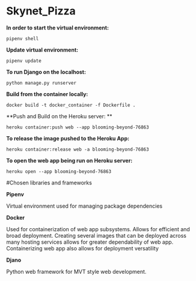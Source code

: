 # Skynet_Pizza

**In order to start the virtual environment:**

```pipenv shell```

**Update virtual environment:**

```pipenv update```

**To run Django on the localhost:**

```python manage.py runserver```

**Build from the container locally:**

```docker build -t docker_container -f Dockerfile .```

**Push and Build on the Heroku server: **

```heroku container:push web --app blooming-beyond-76863 ```

**To release the image pushed to the Heroku App:**

```heroku container:release web -a blooming-beyond-76863```

**To open the web app being run on Heroku server:**

```heroku open --app blooming-beyond-76863```   


#Chosen libraries and frameworks

**Pipenv**

Virtual environment used for managing package dependencies

**Docker**

Used for containerization of web app subsystems. Allows for efficient and broad deployment. Creating several images that can be deployed across many hosting services allows for greater dependability of web app. Containerizing web app also allows for deployment versatility

**Djano**

Python web framework for MVT style web development.



